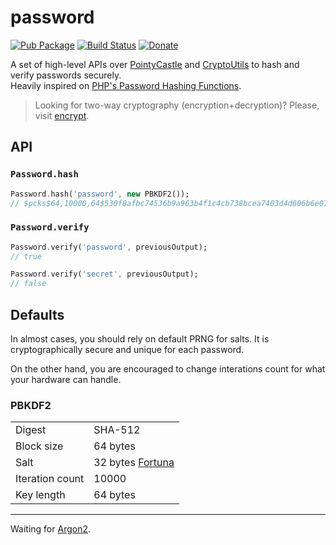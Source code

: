 # password

[![Pub Package](https://img.shields.io/pub/v/password.svg)](https://pub.dartlang.org/packages/password)
[![Build Status](https://travis-ci.org/leocavalcante/password-dart.svg?branch=master)](https://travis-ci.org/leocavalcante/password-dart)
[![Donate](https://www.paypalobjects.com/en_US/i/btn/btn_donate_SM.gif)](https://www.paypal.com/cgi-bin/webscr?cmd=_s-xclick&hosted_button_id=E4F45BFVMFVQW)

A set of high-level APIs over [PointyCastle](https://pub.dartlang.org/packages/pointycastle) and [CryptoUtils](https://pub.dartlang.org/packages/cryptoutils) to hash and verify passwords securely.<br>
Heavily inspired on [PHP's Password Hashing Functions](http://php.net/manual/en/ref.password.php).

> Looking for two-way cryptography (encryption+decryption)? Please, visit [encrypt](https://github.com/leocavalcante/encrypt).

## API

### `Password.hash`

```dart
Password.hash('password', new PBKDF2());
// $pcks$64,10000,64$530f8afbc74536b9a963b4f1c4cb738bcea7403d4d606b6e074ec5d3baf39d18$56158864e365bd78f6afda27f9a239bcb3f2b7a4773d4c0d0858c86266119d1e35aae9ca1a4777ed3d85c42caeed0c57cc7e09fe7d152d5d4d4ee08506c2b41a
```

### `Password.verify`

```dart
Password.verify('password', previousOutput);
// true

Password.verify('secret', previousOutput);
// false
```

## Defaults

In almost cases, you should rely on default PRNG for salts. It is cryptographically secure and unique for each password.

On the other hand, you are encouraged to change interations count for what your hardware can handle.

### PBKDF2

|   |   |
| - | - |
| Digest | SHA-512 |
| Block size | 64 bytes |
| Salt | 32 bytes [Fortuna](https://en.wikipedia.org/wiki/Fortuna_(PRNG)) |
| Iteration count | 10000 |
| Key length | 64 bytes |

***

Waiting for [Argon2](https://en.wikipedia.org/wiki/Argon2).
